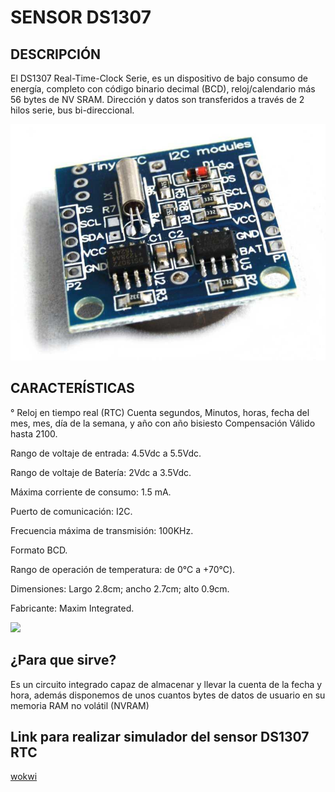 

# SENSOR DS1307

## DESCRIPCIÓN
El DS1307 Real-Time-Clock Serie, es un dispositivo de bajo consumo de energía,
completo con código binario decimal (BCD), reloj/calendario más 56 bytes de NV SRAM.
Dirección y datos son transferidos a través de 2 hilos serie, bus bi-direccional.

![DS1307](https://github.com/tectijuana/git-fundamentos-JoseAPulido/blob/main/Modulo-RTC-DS1307-CON-MEMORIA-32K-ARTC1307-imagen-1.jpg)

## CARACTERÍSTICAS
° Reloj en tiempo real (RTC) Cuenta segundos, Minutos, horas, fecha del mes, mes, día
de la semana, y año con año bisiesto Compensación Válido hasta 2100.


Rango de voltaje de entrada: 4.5Vdc a 5.5Vdc.

Rango de voltaje de Batería: 2Vdc a 3.5Vdc.

Máxima corriente de consumo: 1.5 mA.

Puerto de comunicación: I2C.

Frecuencia máxima de transmisión: 100KHz.

Formato BCD.

Rango de operación de temperatura: de 0℃ a +70℃).

Dimensiones: Largo 2.8cm; ancho 2.7cm; alto 0.9cm.

Fabricante: Maxim Integrated.

![](https://github.com/tectijuana/git-fundamentos-JoseAPulido/blob/main/circuito.png)

## ¿Para que sirve?
Es un circuito integrado capaz de almacenar y llevar la cuenta de la fecha y hora, 
además disponemos de unos cuantos bytes de datos de usuario en su memoria RAM no volátil (NVRAM)

## Link para realizar simulador del sensor DS1307 RTC

[wokwi](https://wokwi.com/projects/359738889124050945)
